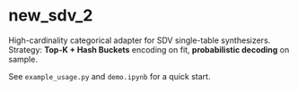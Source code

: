 # new_sdv_2

High-cardinality categorical adapter for SDV single-table synthesizers.  
Strategy: **Top-K + Hash Buckets** encoding on fit, **probabilistic decoding** on sample.

See `example_usage.py` and `demo.ipynb` for a quick start.
